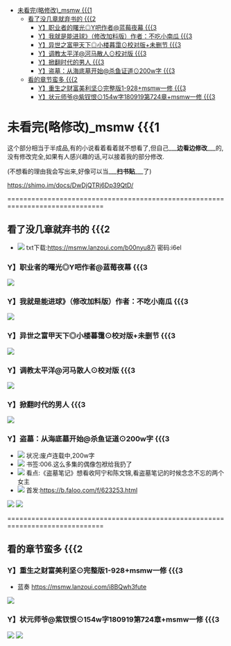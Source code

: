 - [未看完(略修改)_msmw {{{1](#head1)
	- [看了没几章就弃书的 {{{2](#head2)
		- [Y】职业者的曙光◎Y吧作者@蓝莓夜幕 {{{3](#head3)
		- [Y】我就是能进球》（修改加料版）作者：不吃小南瓜 {{{3](#head4)
		- [Y】异世之富甲天下◎小楼暮霭⊙校对版+未删节 {{{3](#head5)
		- [Y】调教太平洋@河马散人⊙校对版 {{{3](#head6)
		- [Y】掀翻时代的男人 {{{3](#head7)
		- [Y】盗墓：从海底墓开始@杀鱼证道⊙200w字 {{{3](#head8)
	- [看的章节蛮多 {{{2](#head9)
		- [Y】重生之财富美利坚⊙完整版1-928+msmw一修 {{{3](#head10)
		- [Y】状元师爷@紫钗恨⊙154w字180919第724章+msmw一修 {{{3](#head11)
# <span id="head1">未看完(略修改)_msmw {{{1</span>
这个部分相当于半成品,有的小说看着看着就不想看了,但自己___**边看边修改**___的,没有修改完全,如果有人感兴趣的话,可以接着我的部分修改.

(不想看的理由我会写出来,好像可以当___**扫书贴**___了)

https://shimo.im/docs/DwDjQTRj6Dp39QtD/


==============================================================================
## <span id="head2">看了没几章就弃书的 {{{2</span>
- ![](https://placehold.it/15/90EE90/000000?text=+) txt下载:https://msmw.lanzoui.com/b00nyu87i 密码:i6el
### <span id="head3">Y】职业者的曙光◎Y吧作者@蓝莓夜幕 {{{3</span>
![](https://github.com/shssaber/msmw/raw/master/j/001.jpg)
### <span id="head4">Y】我就是能进球》（修改加料版）作者：不吃小南瓜 {{{3</span>
![](https://github.com/shssaber/msmw/raw/master/j/002.jpg)
### <span id="head5">Y】异世之富甲天下◎小楼暮霭⊙校对版+未删节 {{{3</span>
![](https://github.com/shssaber/msmw/raw/master/j/003.jpg)
### <span id="head6">Y】调教太平洋@河马散人⊙校对版 {{{3</span>
![](https://github.com/shssaber/msmw/raw/master/j/004.jpg)
### <span id="head7">Y】掀翻时代的男人 {{{3</span>
![](https://github.com/shssaber/msmw/raw/master/j/007.jpg)
### <span id="head8">Y】盗墓：从海底墓开始@杀鱼证道⊙200w字 {{{3</span>
- ![](https://placehold.it/15/289FDB/F8D714?text=+) 状况:废卢连载中,200w字
- ![](https://placehold.it/15/289FDB/F8D714?text=+) 书签:006.这么多集的偶像包袱给我扔了
- ![](https://placehold.it/15/289FDB/F8D714?text=+) 看点:《盗墓笔记》想看收阿宁和陈文锦,看盗墓笔记的时候念念不忘的两个女主
- ![](https://placehold.it/15/289FDB/F8D714?text=+) 首发:https://b.faloo.com/f/623253.html

![](https://github.com/shssaber/msmw/raw/master/j/016.jpg)
![](https://github.com/shssaber/msmw/raw/master/j/078.jpg)


==============================================================================
## <span id="head9">看的章节蛮多 {{{2</span>
### <span id="head10">Y】重生之财富美利坚⊙完整版1-928+msmw一修 {{{3</span>

- 蓝奏 https://msmw.lanzoui.com/i8BQwh3fute

![](https://github.com/shssaber/msmw/raw/master/j/038.jpg)

### <span id="head11">Y】状元师爷@紫钗恨⊙154w字180919第724章+msmw一修 {{{3</span>

![](https://github.com/shssaber/msmw/raw/master/j/012.jpg)
![](https://github.com/shssaber/msmw/raw/master/j/077.jpg)

